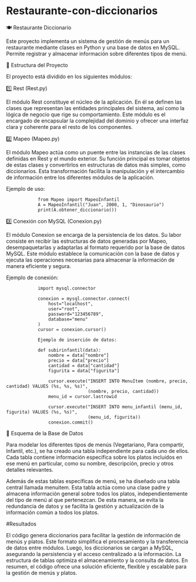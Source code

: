 # Restaurante-con-diccionarios
🍽️ Restaurante Diccionario

Este proyecto implementa un sistema de gestión de menús para un restaurante mediante clases en Python y una base de datos en MySQL. Permite registrar y almacenar información sobre diferentes tipos de menú.


📌 Estructura del Proyecto

El proyecto está dividido en los siguientes módulos:

1️⃣ Rest (Rest.py)

El módulo Rest constituye el núcleo de la aplicación. En él se definen las clases que representan las entidades principales del sistema, así como la lógica de negocio que rige su comportamiento. Este módulo es el encargado de encapsular la complejidad del dominio y ofrecer una interfaz clara y coherente para el resto de los componentes.

2️⃣ Mapeo (Mapeo.py)

El módulo Mapeo actúa como un puente entre las instancias de las clases definidas en Rest y el mundo exterior. Su función principal es tomar objetos de estas clases y convertirlos en estructuras de datos más simples, como diccionarios. Esta transformación facilita la manipulación y el intercambio de información entre los diferentes módulos de la aplicación.

Ejemplo de uso:

                from Mapeo import MapeoInfantil
                A = MapeoInfantil("Juan", 2000, 1, "Dinosaurio")
                print(A.obtener_diccionario())

3️⃣ Conexión con MySQL (Conexion.py)

El módulo Conexion se encarga de la persistencia de los datos. Su labor consiste en recibir las estructuras de datos generadas por Mapeo, desempaquetarlas y adaptarlas al formato requerido por la base de datos MySQL. Este módulo establece la comunicación con la base de datos y ejecuta las operaciones necesarias para almacenar la información de manera eficiente y segura.

Ejemplo de conexión:

                import mysql.connector
                
                conexion = mysql.connector.connect(
                    host="localhost",
                    user="root",
                    password="123456789",
                    database="menu"
                )
                cursor = conexion.cursor()
                
                Ejemplo de inserción de datos:
                
                def subirinfantil(data):
                    nombre = data["nombre"]
                    precio = data["precio"]
                    cantidad = data["cantidad"]
                    figurita = data["figurita"]
                
                    cursor.execute("INSERT INTO MenuItem (nombre, precio, cantidad) VALUES (%s, %s, %s)",
                                   (nombre, precio, cantidad))
                    menu_id = cursor.lastrowid  
                
                    cursor.execute("INSERT INTO menu_infantil (menu_id, figurita) VALUES (%s, %s)",
                                   (menu_id, figurita))
                    conexion.commit()

📂 Esquema de la Base de Datos

Para modelar los diferentes tipos de menús (Vegetariano, Para compartir, Infantil, etc.), se ha creado una tabla independiente para cada uno de ellos. Cada tabla contiene información específica sobre los platos incluidos en ese menú en particular, como su nombre, descripción, precio y otros detalles relevantes.

Además de estas tablas específicas de menú, se ha diseñado una tabla central llamada menuitem. Esta tabla actúa como una clase padre y almacena información general sobre todos los platos, independientemente del tipo de menú al que pertenezcan. De esta manera, se evita la redundancia de datos y se facilita la gestión y actualización de la información común a todos los platos.

#Resultados

El código genera diccionarios para facilitar la gestión de información de menús y platos. Este formato simplifica el procesamiento y la transferencia de datos entre módulos. Luego, los diccionarios se cargan a MySQL, asegurando la persistencia y el acceso centralizado a la información. La estructura de tablas optimiza el almacenamiento y la consulta de datos. En resumen, el código ofrece una solución eficiente, flexible y escalable para la gestión de menús y platos.



